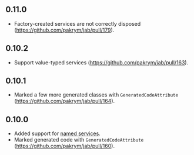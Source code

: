 ## 0.11.0
- Factory-created services are not correctly disposed (https://github.com/pakrym/jab/pull/179).

## 0.10.2
- Support value-typed services (https://github.com/pakrym/jab/pull/163).

## 0.10.1
- Marked a few more generated classes with `GeneratedCodeAttribute` (https://github.com/pakrym/jab/pull/164).

## 0.10.0
- Added support for [named services](https://github.com/pakrym/jab#named-services).
- Marked generated code with `GeneratedCodeAttribute` (https://github.com/pakrym/jab/pull/160).
